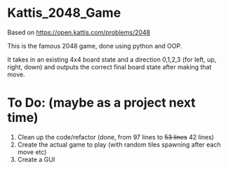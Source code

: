 # Kattis_2048_Game
Based on https://open.kattis.com/problems/2048

This is the famous 2048 game, done using python and OOP. 

It takes in an existing 4x4 board state and a direction 0,1,2,3 (for left, up, right, down) and outputs the correct final board state after making that move.

# To Do: (maybe as a project next time)
1. Clean up the code/refactor (done, from 97 lines to ~~53 lines~~ 42 lines)
2. Create the actual game to play (with random tiles spawning after each move etc)
3. Create a GUI
